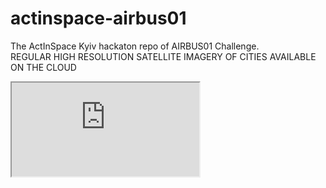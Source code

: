 # actinspace-airbus01
The ActInSpace Kyiv hackaton repo of AIRBUS01 Challenge.<br />
REGULAR HIGH RESOLUTION SATELLITE IMAGERY OF CITIES AVAILABLE ON THE CLOUD<br />
<iframe src="https://actinspace.s3-eu-west-1.amazonaws.com/documents/challenges_doc_regular-high-resolution-satellite-imagery-of-cities-available-on-the-cloud_KwXiv6erkdppeZMvt.pdf"><a href="https://actinspace.s3-eu-west-1.amazonaws.com/documents/challenges_doc_regular-high-resolution-satellite-imagery-of-cities-available-on-the-cloud_KwXiv6erkdppeZMvt.pdf">Download PDF</a></iframe>
